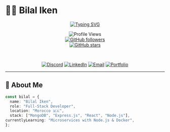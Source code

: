 # 👨‍💻 Bilal Iken

<div align="center">

[![Typing SVG](https://readme-typing-svg.demolab.com?font=JetBrains+Mono&size=28&duration=4000&pause=1000&color=36BCF7&center=true&vCenter=true&width=600&lines=Full-Stack+Developer;MERN+Stack+Expert;Problem+Solver;Open+Source+Contributor)](https://git.io/typing-svg)

![Profile Views](https://komarev.com/ghpvc/?username=Bilalik369&label=Profile%20Views&color=brightgreen&style=flat-square)  
[![GitHub followers](https://img.shields.io/github/followers/Bilalik369?label=Followers&style=social)](https://github.com/Bilalik369)  
[![GitHub stars](https://img.shields.io/github/stars/Bilalik369?label=Stars&style=social)](https://github.com/Bilalik369)  

<br>

[![Discord](https://img.shields.io/badge/Discord-%235865F2.svg?style=for-the-badge&logo=discord&logoColor=white)](https://discord.gg/bilaliken369)
[![LinkedIn](https://img.shields.io/badge/LinkedIn-%230077B5.svg?style=for-the-badge&logo=linkedin&logoColor=white)](https://www.linkedin.com/in/bilal-iken-548587332/)
[![Email](https://img.shields.io/badge/Gmail-D14836?style=for-the-badge&logo=gmail&logoColor=white)](mailto:bilal11iken@gmail.com)
[![Portfolio](https://img.shields.io/badge/Portfolio-%23000000.svg?style=for-the-badge&logo=firefox&logoColor=#FF7139)](https://bilaliken.netlify.app/)

</div>

---

## 🚀 About Me

```typescript
const bilal = {
  name: "Bilal Iken",
  role: "Full-Stack Developer",
  location: "Morocco 🇲🇦",
  stack: ["MongoDB", "Express.js", "React", "Node.js"],
currentlyLearning: "Microservices with Node.js & Docker",
};
